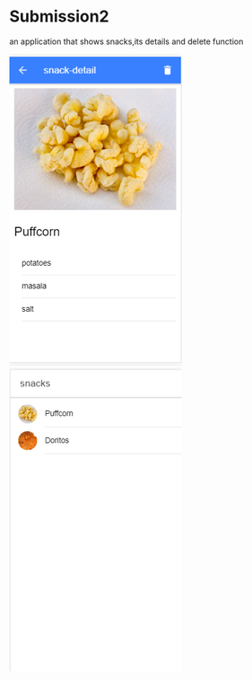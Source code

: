 # Submission2
an application that shows snacks,its details and delete function

<img src="details page.PNG"> </img>
<img src="main page.PNG"> </img>

